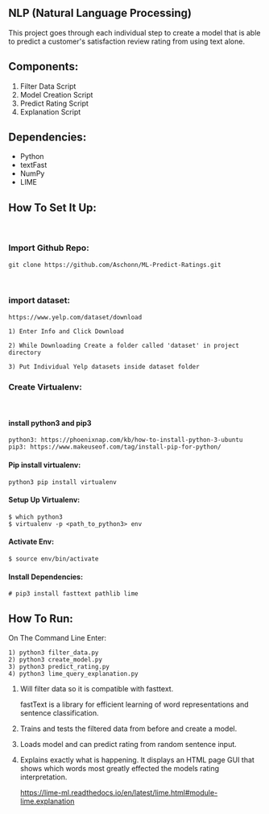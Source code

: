 ## NLP (Natural Language Processing)

This project goes through each individual step to create a model that is able to predict a customer's satisfaction review rating from using text alone.

## Components:
1) Filter Data Script
2) Model Creation Script
3) Predict Rating Script
4) Explanation Script

## Dependencies:
- Python
- textFast
- NumPy
- LIME

## How To Set It Up:

<br>

### Import Github Repo:

    git clone https://github.com/Aschonn/ML-Predict-Ratings.git

<br>

### import dataset:

    https://www.yelp.com/dataset/download

    1) Enter Info and Click Download

    2) While Downloading Create a folder called 'dataset' in project directory

    3) Put Individual Yelp datasets inside dataset folder


### Create Virtualenv:

<br>

#### install python3 and pip3 

    python3: https://phoenixnap.com/kb/how-to-install-python-3-ubuntu
    pip3: https://www.makeuseof.com/tag/install-pip-for-python/


#### Pip install virtualenv:

    python3 pip install virtualenv

#### Setup Up Virtualenv:

    $ which python3
    $ virtualenv -p <path_to_python3> env

#### Activate Env:

    $ source env/bin/activate

#### Install Dependencies:

    # pip3 install fasttext pathlib lime


## How To Run:

On The Command Line Enter:

    1) python3 filter_data.py
    2) python3 create_model.py
    3) python3 predict_rating.py
    4) python3 lime_query_explanation.py

1) Will filter data so it is compatible with fasttext.

    fastText is a library for efficient learning of word representations and sentence classification.

2) Trains and tests the filtered data from before and create a model. 
3) Loads model and can predict rating from random sentence input.
4) Explains exactly what is happening. It displays an HTML page GUI that shows which words most greatly effected the models rating interpretation.

    https://lime-ml.readthedocs.io/en/latest/lime.html#module-lime.explanation
